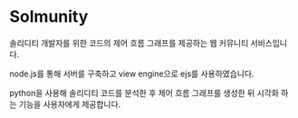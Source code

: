# Solmunity
솔리디티 개발자를 위한 코드의 제어 흐름 그래프를 제공하는 웹 커뮤니티 서비스입니다.

node.js를 통해 서버를 구축하고 view engine으로 ejs를 사용하였습니다.

python을 사용해 솔리디티 코드를 분석한 후 제어 흐름 그래프를 생성한 뒤 시각화 하는 기능을 사용자에게 제공합니다.